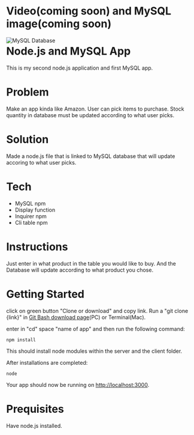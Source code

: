 # Video(coming soon) and MySQL image(coming soon)
<img src="./Images/MySQL.png"
     alt="MySQL Database"
     style="float: left; margin-right: 10px;" />


# Node.js and MySQL App
This is my second node.js application and first MySQL app.

# Problem
Make an app kinda like Amazon. User can pick items to purchase. Stock quantity in database must be updated according to what user picks.

# Solution
Made a node.js file that is linked to MySQL database that will update accoring to what user picks.

# Tech
- MySQL npm
- Display function
- Inquirer npm
- Cli table npm

# Instructions
Just enter in what product in the table you would like to buy. And the Database will update according to what product you chose.

# Getting Started
click on green button "Clone or download" and copy link. Run a "git clone {link}" in [Git Bash download page](https://gitforwindows.org/ "Git Bash")(PC) or Terminal(Mac).

enter in "cd" space "name of app" and then run the following command:

```
npm install
```

This should install node modules within the server and the client folder.

After installations are completed:

```
node 
```

Your app should now be running on <http://localhost:3000>.

# Prequisites
Have node.js installed.
